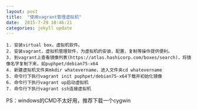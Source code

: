 ```yaml
---
layout: post
title:  "使用vagrant管理虚拟机"
date:  2015-7-29 10:46:21 
categories: jekyll update
---
```




    1. 安装virtual box，虚拟机软件。
    2. 安装vagrant，虚拟机管理软件，为虚拟机的安装，配置，复制等操作提供便利。
    3. 到vagrant上查看镜像列表(https://atlas.hashicorp.com/boxes/search)，将镜像名字复制下来，如puphpet/debian75-x64
    4. 新建虚拟机文件夹mkdir whatevername，进入文件夹cd whatevername
    5. 命令行下执行vagrant init puphpet/debian75-x64下载并初始化镜像
    6. 命令行下执行vagrant up启动虚拟机
    7. 命令行下执行vagrant ssh连接虚拟机

   
PS：windows的CMD不太好用，推荐下载一个cygwin  

